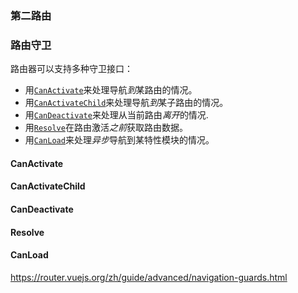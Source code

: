 ### 第二路由

### 路由守卫

路由器可以支持多种守卫接口：

- 用[`CanActivate`](https://angular.cn/api/router/CanActivate)来处理导航*到*某路由的情况。
- 用[`CanActivateChild`](https://angular.cn/api/router/CanActivateChild)来处理导航*到*某子路由的情况。
- 用[`CanDeactivate`](https://angular.cn/api/router/CanDeactivate)来处理从当前路由*离开*的情况.
- 用[`Resolve`](https://angular.cn/api/router/Resolve)在路由激活*之前*获取路由数据。
- 用[`CanLoad`](https://angular.cn/api/router/CanLoad)来处理*异步*导航到某特性模块的情况。

#### CanActivate

#### CanActivateChild

#### CanDeactivate

#### Resolve

#### CanLoad

<https://router.vuejs.org/zh/guide/advanced/navigation-guards.html>

